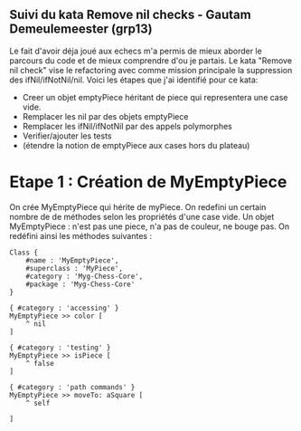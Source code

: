 ## Suivi du kata Remove nil checks - Gautam Demeulemeester (grp13)

Le fait d'avoir déja joué aux echecs m'a permis de mieux aborder le parcours du code et de mieux comprendre d'ou je partais. 
Le kata "Remove nil check" vise le refactoring avec comme mission principale la suppression des ifNil/ifNotNil/nil. Voici les étapes que j'ai identifié pour ce kata:

  - Creer un objet emptyPiece héritant de piece qui representera une case vide.
  - Remplacer les nil par des objets emptyPiece
  - Remplacer les ifNil/ifNotNil par des appels polymorphes
  - Verifier/ajouter les tests
  - (étendre la notion de emptyPiece aux cases hors du plateau)

# Etape 1 : Création de MyEmptyPiece
On crée MyEmptyPiece qui hérite de myPiece. On redefini un certain nombre de de méthodes selon les propriétés d'une case vide. Un objet MyEmptyPiece : n'est pas une piece, n'a pas de couleur, ne bouge pas. On redéfini ainsi les méthodes suivantes :
```
Class {
	#name : 'MyEmptyPiece',
	#superclass : 'MyPiece',
	#category : 'Myg-Chess-Core',
	#package : 'Myg-Chess-Core'
}

{ #category : 'accessing' }
MyEmptyPiece >> color [
    ^ nil
]

{ #category : 'testing' }
MyEmptyPiece >> isPiece [
    ^ false
]

{ #category : 'path commands' }
MyEmptyPiece >> moveTo: aSquare [
    ^ self

]
```
